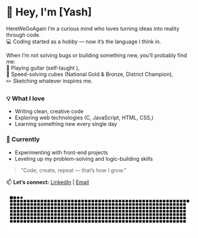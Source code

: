  # 👋 Hey, I'm [Yash]  
HereWeGoAgain
I’m a curious mind who loves turning ideas into reality through code.  
💻 Coding started as a hobby — now it’s the language I think in.  

When I’m not solving bugs or building something new, you’ll probably find me:  
🎸 Playing guitar (self-taught ),  
🧩 Speed-solving cubes (National Gold & Bronze, District Champion),  
✏️ Sketching whatever inspires me.  

### 💡 What I love
- Writing clean, creative code  
- Exploring web technologies (C, JavaScript, HTML, CSS,)  
- Learning something new every single day  

### 🌱 Currently
- Experimenting with front-end projects  
- Leveling up my problem-solving and logic-building skills  

> “Code, create, repeat — that’s how I grow.”

📫 **Let’s connect:** [LinkedIn](www.linkedin.com/in/yash-bhamare-271223368) | [Email](yashnew2023@gmail.com)
<!--
**HereWeGoAgain2026/HereWeGoAgain2026** is a ✨ _special_ ✨ repository because its `README.md` (this file) appears on your GitHub profile.

Here are some ideas to get you started:

- 🔭 I’m currently working on ...
- 🌱 I’m currently learning ...
- 👯 I’m looking to collaborate on ...
- 🤔 I’m looking for help with ...
- 💬 Ask me about ...
- 📫 How to reach me: ...
- 😄 Pronouns: ...
- ⚡ Fun fact: ...
-->
![snake gif](https://github.com/HereWeGoAgain2026/HereWeGoAgain2026/blob/output/github-snake-dark.svg)
